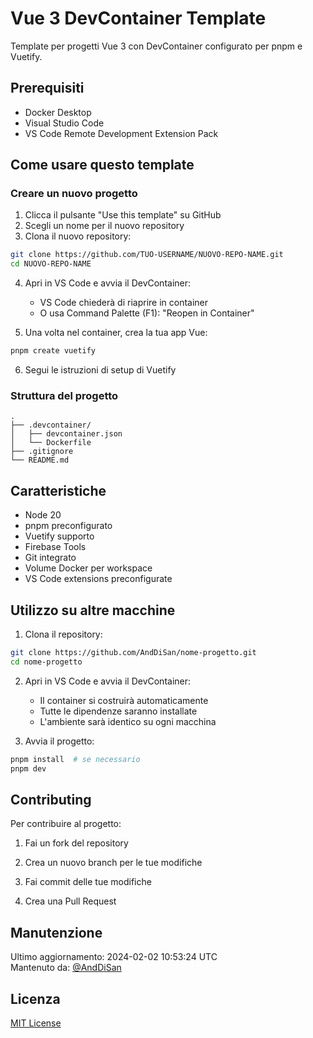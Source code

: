 # Vue 3 DevContainer Template

Template per progetti Vue 3 con DevContainer configurato per pnpm e Vuetify.

## Prerequisiti

- Docker Desktop
- Visual Studio Code
- VS Code Remote Development Extension Pack

## Come usare questo template

### Creare un nuovo progetto

1. Clicca il pulsante "Use this template" su GitHub
2. Scegli un nome per il nuovo repository
3. Clona il nuovo repository:

```bash
git clone https://github.com/TUO-USERNAME/NUOVO-REPO-NAME.git
cd NUOVO-REPO-NAME  
```

4. Apri in VS Code e avvia il DevContainer:

   - VS Code chiederà di riaprire in container
   - O usa Command Palette (F1): "Reopen in Container"

5. Una volta nel container, crea la tua app Vue:

```bash
pnpm create vuetify
```

6. Segui le istruzioni di setup di Vuetify

### Struttura del progetto

```
.
├── .devcontainer/
│   ├── devcontainer.json
│   └── Dockerfile
├── .gitignore
└── README.md
```

## Caratteristiche

- Node 20
- pnpm preconfigurato
- Vuetify supporto
- Firebase Tools
- Git integrato
- Volume Docker per workspace
- VS Code extensions preconfigurate

## Utilizzo su altre macchine

1. Clona il repository:

```bash
git clone https://github.com/AndDiSan/nome-progetto.git
cd nome-progetto
```

2. Apri in VS Code e avvia il DevContainer:

   - Il container si costruirà automaticamente
   - Tutte le dipendenze saranno installate
   - L'ambiente sarà identico su ogni macchina

3. Avvia il progetto:

```bash
pnpm install  # se necessario
pnpm dev
```

## Contributing

Per contribuire al progetto:

1. Fai un fork del repository

2. Crea un nuovo branch per le tue modifiche
3. Fai commit delle tue modifiche
4. Crea una Pull Request

## Manutenzione

Ultimo aggiornamento: 2024-02-02 10:53:24 UTC  
Mantenuto da: [@AndDiSan](https://github.com/AndDiSan)

## Licenza

[MIT License](LICENSE)

